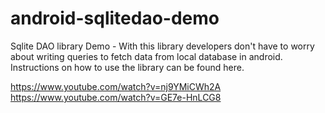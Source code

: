 # android-sqlitedao-demo
Sqlite DAO library Demo - With this library developers don't have to worry about writing queries to fetch data from local database in android.
Instructions on how to use the library can be found here.

https://www.youtube.com/watch?v=nj9YMiCWh2A
https://www.youtube.com/watch?v=GE7e-HnLCG8

